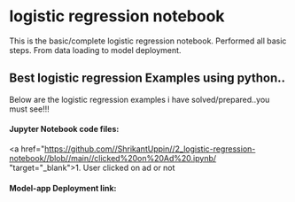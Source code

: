 # logistic regression notebook
 This is the basic/complete logistic regression notebook. Performed all basic steps. From data loading to model deployment.

## Best logistic regression Examples using python..

Below are the logistic regression examples i have solved/prepared..you must see!!!

#### Jupyter Notebook code files:
<a href="https://github.com//ShrikantUppin//2_logistic-regression-notebook//blob//main//clicked%20on%20Ad%20.ipynb/ "target="_blank">1. User clicked on ad or not</a>
#### Model-app Deployment link:



